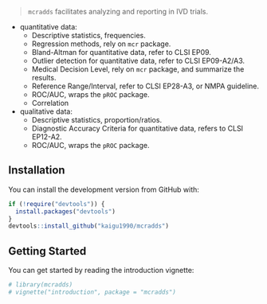 
<!-- README.md is generated from README.Rmd. Please edit that file -->

> `mcradds` facilitates analyzing and reporting in IVD trials.

- quantitative data:
  - Descriptive statistics, frequencies.
  - Regression methods, rely on `mcr` package.
  - Bland-Altman for quantitative data, refer to CLSI EP09.
  - Outlier detection for quantitative data, refer to CLSI EP09-A2/A3.
  - Medical Decision Level, rely on `mcr` package, and summarize the
    results.
  - Reference Range/Interval, refer to CLSI EP28-A3, or NMPA guideline.
  - ROC/AUC, wraps the `pROC` package.
  - Correlation
- qualitative data:
  - Descriptive statistics, proportion/ratios.
  - Diagnostic Accuracy Criteria for quantitative data, refers to CLSI
    EP12-A2.
  - ROC/AUC, wraps the `pROC` package.

## Installation

You can install the development version from GitHub with:

``` r
if (!require("devtools")) {
  install.packages("devtools")
}
devtools::install_github("kaigu1990/mcradds")
```

## Getting Started

You can get started by reading the introduction vignette:

``` r
# library(mcradds)
# vignette("introduction", package = "mcradds")
```
